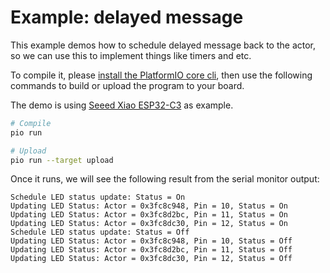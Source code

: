 # Example: delayed message

This example demos how to schedule delayed message back to the actor, so we can use this to implement things like timers and etc.

To compile it, please [install the PlatformIO core cli](https://docs.platformio.org/en/stable/core/index.html), then use the following commands to build or upload the program to your board.

The demo is using [Seeed Xiao ESP32-C3](https://wiki.seeedstudio.com/XIAO_ESP32C3_Getting_Started/) as example.

```bash
# Compile
pio run

# Upload
pio run --target upload
```

Once it runs, we will see the following result from the serial monitor output:

```
Schedule LED status update: Status = On
Updating LED Status: Actor = 0x3fc8c948, Pin = 10, Status = On
Updating LED Status: Actor = 0x3fc8d2bc, Pin = 11, Status = On
Updating LED Status: Actor = 0x3fc8dc30, Pin = 12, Status = On
Schedule LED status update: Status = Off
Updating LED Status: Actor = 0x3fc8c948, Pin = 10, Status = Off
Updating LED Status: Actor = 0x3fc8d2bc, Pin = 11, Status = Off
Updating LED Status: Actor = 0x3fc8dc30, Pin = 12, Status = Off
```